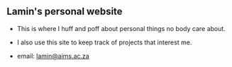 ## Lamin's personal website

- This is where I huff and poff about personal things no body care about. 

- I also use this site to keep track of projects that interest me. 

- email: <lamin@aims.ac.za>
